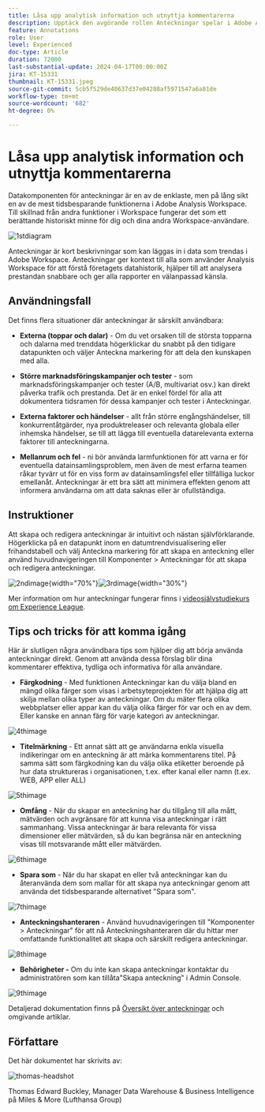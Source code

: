 ```yaml
---
title: Låsa upp analytisk information och utnyttja kommentarerna
description: Upptäck den avgörande rollen Anteckningar spelar i Adobe Analysis Workspace och få praktiska tips för att maximera användningen av dem. Öka er förståelse och era samarbeten till nya höjder och få djupare analytiska insikter längs vägen.
feature: Annotations
role: User
level: Experienced
doc-type: Article
duration: 72000
last-substantial-update: 2024-04-17T00:00:00Z
jira: KT-15331
thumbnail: KT-15331.jpeg
source-git-commit: 5cb5f529de40637d37e04288af5971547a6a81de
workflow-type: tm+mt
source-wordcount: '682'
ht-degree: 0%

---
```



# Låsa upp analytisk information och utnyttja kommentarerna

Datakomponenten för anteckningar är en av de enklaste, men på lång sikt en av de mest tidsbesparande funktionerna i Adobe Analysis Workspace. Till skillnad från andra funktioner i Workspace fungerar det som ett berättande historiskt minne för dig och dina andra Workspace-användare.

![1stdiagram](assets/1stgraph.png)

Anteckningar är kort beskrivningar som kan läggas in i data som trendas i Adobe Workspace. Anteckningar ger kontext till alla som använder Analysis Workspace för att förstå företagets datahistorik, hjälper till att analysera prestandan snabbare och ger alla rapporter en välanpassad känsla.

## Användningsfall

Det finns flera situationer där anteckningar är särskilt användbara:

- **Externa (toppar och dalar)** - Om du vet orsaken till de största topparna och dalarna med trenddata högerklickar du snabbt på den tidigare datapunkten och väljer Anteckna markering för att dela den kunskapen med alla.

- **Större marknadsföringskampanjer och tester** - som marknadsföringskampanjer och tester (A/B, multivariat osv.) kan direkt påverka trafik och prestanda. Det är en enkel fördel för alla att dokumentera tidsramen för dessa kampanjer och tester i Anteckningar.

- **Externa faktorer och händelser** - allt från större engångshändelser, till konkurrentåtgärder, nya produktreleaser och relevanta globala eller inhemska händelser, se till att lägga till eventuella datarelevanta externa faktorer till anteckningarna.

- **Mellanrum och fel** - ni bör använda larmfunktionen för att varna er för eventuella datainsamlingsproblem, men även de mest erfarna teamen råkar tyvärr ut för en viss form av datainsamlingsfel eller tillfälliga luckor emellanåt. Anteckningar är ett bra sätt att minimera effekten genom att informera användarna om att data saknas eller är ofullständiga.

## Instruktioner

Att skapa och redigera anteckningar är intuitivt och nästan självförklarande. Högerklicka på en datapunkt inom en datumtrendvisualisering eller frihandstabell och välj Anteckna markering för att skapa en anteckning eller använd huvudnavigeringen till Komponenter > Anteckningar för att skapa och redigera anteckningar.

![2ndimage](assets/2ndimage.png){width="70%"}![3rdimage](assets/3rdimage.png){width="30%"}


Mer information om hur anteckningar fungerar finns i [videosjälvstudiekurs om Experience League](https://experienceleague.adobe.com/en/docs/analytics-learn/tutorials/analysis-workspace/navigating-workspace-projects/annotations-in-analysis-workspace).

## Tips och tricks för att komma igång

Här är slutligen några användbara tips som hjälper dig att börja använda anteckningar direkt.  Genom att använda dessa förslag blir dina kommentarer effektiva, tydliga och informativa för alla användare.

- **Färgkodning** - Med funktionen Anteckningar kan du välja bland en mängd olika färger som visas i arbetsyteprojekten för att hjälpa dig att skilja mellan olika typer av anteckningar. Om du mäter flera olika webbplatser eller appar kan du välja olika färger för var och en av dem. Eller kanske en annan färg för varje kategori av anteckningar.

![4thimage](assets/4thimage.png)

- **Titelmärkning** - Ett annat sätt att ge användarna enkla visuella indikeringar om en anteckning är att märka kommentarens titel. På samma sätt som färgkodning kan du välja olika etiketter beroende på hur data struktureras i organisationen, t.ex. efter kanal eller namn (t.ex. WEB, APP eller ALL)

![5thimage](assets/5thimage.png)

- **Omfång** - När du skapar en anteckning har du tillgång till alla mått, mätvärden och avgränsare för att kunna visa anteckningar i rätt sammanhang. Vissa anteckningar är bara relevanta för vissa dimensioner eller mätvärden, så du kan begränsa när en anteckning visas till motsvarande mått eller mätvärden.

![6thimage](assets/6thimage.png)

- **Spara som** - När du har skapat en eller två anteckningar kan du återanvända dem som mallar för att skapa nya anteckningar genom att använda det tidsbesparande alternativet &quot;Spara som&quot;.

![7thimage](assets/7thimage.png)

- **Anteckningshanteraren** - Använd huvudnavigeringen till &quot;Komponenter > Anteckningar&quot; för att nå Anteckningshanteraren där du hittar mer omfattande funktionalitet att skapa och särskilt redigera anteckningar.

![8thimage](assets/8thimage.png)


- **Behörigheter -** Om du inte kan skapa anteckningar kontaktar du administratören som kan tillåta&quot;Skapa anteckning&quot; i Admin Console.

![9thimage](assets/9thimage.png)

Detaljerad dokumentation finns på [Översikt över anteckningar](https://experienceleague.adobe.com/en/docs/analytics/analyze/analysis-workspace/components/annotations/overview) och omgivande artiklar.

## Författare

Det här dokumentet har skrivits av:

![thomas-headshot](assets/thomas-headshot.png)

Thomas Edward Buckley, Manager Data Warehouse &amp; Business Intelligence på Miles &amp; More (Lufthansa Group)

